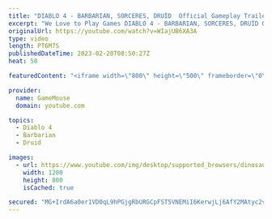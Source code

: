 ```yaml
---
title: "DIABLO 4 - BARBARIAN, SORCERES, DRUİD  Official Gameplay Trailer - HD 1080p"
excerpt: "We Love to Play Games DIABLO 4 - BARBARIAN, SORCERES, DRUİD Official Gameplay Trailer - HD 1080p Platform: ..."
originalUrl: https://youtube.com/watch?v=WIajUB6XA3A
type: video
length: PT6M7S
publishedDateTime: 2023-02-20T08:50:27Z
heat: 50

featuredContent: "<iframe width=\"800\" height=\"500\" frameborder=\"0\" src=\"https://www.youtube.com/embed/WIajUB6XA3A\" allow=\"accelerometer; autoplay; encrypted-media; gyroscope; picture-in-picture\" allowfullscreen></iframe>"

provider:
  name: GameMouse
  domain: youtube.com

topics:
  - Diablo 4
  - Barbarian
  - Druid

images:
  - url: https://www.youtube.com/img/desktop/supported_browsers/dinosaur.png
    width: 1200
    height: 800
    isCached: true

secured: "MG+IrdA6a0er1VD0qL9hPGjgRbURGCpFST5VNEMiI6KerwjLj6AfY2MAtyc2vkgvBj0PpDEXWWfNX5bd7tl2el77/iEBiMraoqX5Blb0/KkYMERyiRanfwagXPOIEL5AkHgNGEyXTpzim6nMoJ/Rhs4QJf8Ugx41YOW6yet32HhXOjC9rXZGnoEfObkhQT8vuII+YZ91LPb8rDu9T0x6AzB8BYJmvrQJd16fpfVeOc11faUMJBWUnMC820KHMT+LZccJKhHTOmGQKy6X6f8qmal3V7CjwUdStKtFNdkcKaahUOyWzI6apGh4oPtNw0P0MtYYirHya9HjdmzfZvrAOgtzv0qkpqg0MwJefbhvLrYvKzyy6qTQckAvyLMSS6XF2dpZZr/WcVfKjHy8+yYxFw==;qeRihc24GfMUY/te4woVMw=="
---
```


